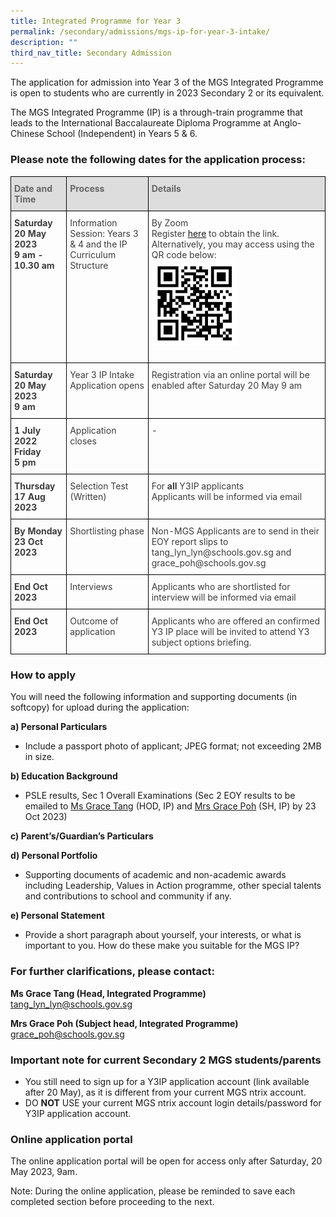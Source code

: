 ```yaml
---
title: Integrated Programme for Year 3
permalink: /secondary/admissions/mgs-ip-for-year-3-intake/
description: ""
third_nav_title: Secondary Admission
---
```

The application for admission into Year 3 of the MGS Integrated Programme is open to students who are currently in 2023 Secondary 2 or its equivalent.

The MGS Integrated Programme (IP) is a through-train programme that leads to the International Baccalaureate Diploma Programme at Anglo-Chinese School (Independent) in Years 5 &amp; 6.


### Please note the following dates for the application process: ### 


<style type="text/css">
.tg {
    border-collapse: collapse;
    border-spacing: 0;
}
.tg td {
    border-color: black;
    border-style: solid;
    border-width: 1px;
    overflow: hidden;
    padding: 10px 5px;
    word-break: normal;
}
.tg th {
    border-color: black;
    border-style: solid;
    border-width: 1px;
    font-weight: normal;
    overflow: hidden;
    padding: 10px 5px;
    word-break: normal;
}
.tg .tg-retb {
	  background-color: #DDD;
    color: #666;
    font-weight: bold;
    text-align: left;
    vertical-align: top
}
.tg .tg-bzr3 {
    color: #3D3D3D;
    font-weight: bold;
    text-align: left;
    vertical-align: top
}
.tg .tg-lc1c {
    color: #3D3D3D;
    text-align: left;
    vertical-align: top
}
</style>
<table class="tg">
  <thead>
    <tr>
			<th class="tg-retb">Date and Time</th>
      <th class="tg-retb">Process</th>
      <th class="tg-retb">Details</th>
    </tr>
  </thead>
  <tbody>
    <tr>
      <td class="tg-bzr3">Saturday <br>
        20 May 2023 <br>
      9 am - 10.30 am</td>
      <td class="tg-lc1c">Information Session: Years 3 &amp; 4 and the IP Curriculum Structure</td>
      <td class="tg-lc1c">By Zoom<br>
        Register <a href="https://go.gov.sg/mgsy3ip2023">here</a> to obtain the link. Alternatively, you may access using the QR code below:<br>
        <img src="/images/Secondary/Admissions/dsa-yr3ip-qrcode.png" alt="Secondary/Admissions/dsa-yr3ip-2022-qrcode.png" style="width:50%"><p></p></td>
    </tr>
    <tr>
      <td class="tg-bzr3">Saturday <br>
      20 May 2023  <br>
      9 am </td>
      <td class="tg-lc1c">Year 3 IP Intake Application opens</td>
      <td class="tg-lc1c">Registration via an online portal will be enabled after Saturday 20 May 9 am</td>
    </tr>
    <tr>
      <td class="tg-bzr3">1 July 2022<br>
        Friday<br>
        5 pm</td>
      <td class="tg-lc1c">Application closes</td>
      <td class="tg-lc1c"> -</td>
    </tr>
    <tr>
      <td class="tg-bzr3">Thursday 17 Aug 2023 </td>
      <td class="tg-lc1c">Selection Test (Written)</td>
      <td class="tg-lc1c">For <strong>all</strong> Y3IP applicants <br> 
				Applicants will be informed via email </td>
    </tr>
    <tr>
      <td class="tg-bzr3">By Monday 23 Oct 2023</td>
      <td class="tg-lc1c">Shortlisting phase</td>
      <td class="tg-lc1c">Non-MGS Applicants are to send in their EOY report slips to tang_lyn_lyn@schools.gov.sg and grace_poh@schools.gov.sg </td>
    </tr>
    <tr>
      <td class="tg-bzr3">End Oct 2023</td>
      <td class="tg-lc1c">Interviews</td>
      <td class="tg-lc1c">Applicants who are shortlisted for interview will be informed via email</td>
    </tr>
    <tr>
      <td class="tg-bzr3">End Oct 2023 </td>
      <td class="tg-lc1c">Outcome of application<br></td>
      <td class="tg-lc1c">Applicants who are offered an confirmed Y3 IP place will be invited to attend Y3 subject options briefing.</td>
    </tr>
  </tbody>
</table>

### How to apply ### 

You will need the following information and supporting documents (in softcopy) for upload during the application: 

**a) Personal Particulars**
* Include a passport photo of applicant; JPEG format; not exceeding 2MB in size.
    
**b) Education Background**
* PSLE results, Sec 1 Overall Examinations (Sec 2 EOY results to be emailed to [Ms Grace Tang](mailto:tang_lyn_lyn@schools.gov.sg) (HOD, IP) and [Mrs Grace Poh](mailto:grace_poh@schools.gov.sg)  (SH, IP) by 23 Oct 2023)
    
**c) Parent’s/Guardian’s Particulars**

**d) Personal Portfolio**
* Supporting documents of academic and non-academic awards including Leadership, Values in Action programme, other special talents and contributions to school and community if any.

**e) Personal Statement**
* Provide a short paragraph about yourself, your interests, or what is important to you. How do these make you suitable for the MGS IP?


### For further clarifications, please contact: ###

**Ms Grace Tang (Head, Integrated Programme)** <br>
[tang\_lyn\_lyn@schools.gov.sg](mailto:tang_lyn_lyn@schools.gov.sg)


**Mrs Grace Poh (Subject head, Integrated Programme)** <br>
[grace\_poh@schools.gov.sg](mailto:grace_poh@schools.gov.sg)



### Important note for current Secondary 2 MGS students/parents ###

* You still need to sign up for a Y3IP application account (link available after 20 May), as it is different from your current MGS ntrix account.
* DO **NOT** USE your current MGS ntrix account login details/password for Y3IP application account.


### Online application portal ###

The online application portal will be open for access only after Saturday, 20 May 2023, 9am. 

Note: During the online application, please be reminded to save each completed section before proceeding to the next.
